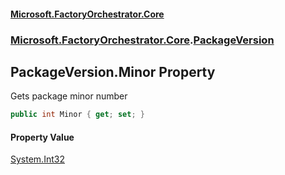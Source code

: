 #### [Microsoft.FactoryOrchestrator.Core](./Microsoft-FactoryOrchestrator-Core.md 'Microsoft.FactoryOrchestrator.Core')
### [Microsoft.FactoryOrchestrator.Core](./Microsoft-FactoryOrchestrator-Core.md 'Microsoft.FactoryOrchestrator.Core').[PackageVersion](./Microsoft-FactoryOrchestrator-Core-PackageVersion.md 'Microsoft.FactoryOrchestrator.Core.PackageVersion')
## PackageVersion.Minor Property
Gets package minor number  
```csharp
public int Minor { get; set; }
```
#### Property Value
[System.Int32](https://docs.microsoft.com/en-us/dotnet/api/System.Int32 'System.Int32')  
